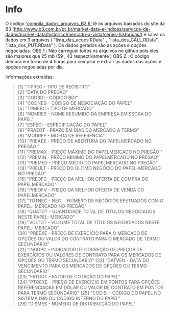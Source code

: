 # Info
 
  O codigo ['compila_dados_arquivos_B3.R'](compila_dados_arquivos_B3.R) lê os arquivos baixados do site da B3 (http://www.b3.com.br/pt_br/market-data-e-indices/servicos-de-dados/market-data/historico/mercado-a-vista/series-historicas/)
e salva os dados em 3 arquivos ( "lista_das_acoes.RData" , "lista_dos_CALL.RData", "lista_dos_PUT.RData" ). Os dados gerados são as ações e opções negociadas.
OBS 1.: Não carreguei todos os arquivos no github pois eles são maiores que 25 mb (59 , 43 respectivamente ) 
OBS 2.: O código demora em torno de 4 horas para compilar e extrair as dados das ações e opções negociadas por dia.

Informações extraidas:
>[1] "TIPREG - TIPO DE REGISTRO"                                                                                                    
 [2] "DATA DO PREGÃO"                                                                                                               
 [3] "CODBDI - CÓDIGO BDI"                                                                                                          
 [4] "CODNEG - CÓDIGO DE NEGOCIAÇÃO DO PAPEL"                                                                                       
 [5] "TPMERC - TIPO DE MERCADO"                                                                                                     
 [6] "NOMRES - NOME RESUMIDO DA EMPRESA EMISSORA DO PAPEL"                                                                          
 [7] "ESPECI - ESPECIFICAÇÃO DO PAPEL"                                                                                              
 [8] "PRAZOT - PRAZO EM DIAS DO MERCADO A TERMO"                                                                                    
 [9] "MODREF - MOEDA DE REFERÊNCIA"                                                                                                 
[10] "PREABE - PREÇO DE ABERTURA DO PAPELMERCADO NO PREGÃO "                                                                        
[11] "PREMAX - PREÇO MÁXIMO DO PAPELMERCADO NO PREGÃO "                                                                             
[12] "PREMIN - PREÇO MÍNIMO DO PAPELMERCADO NO PREGÃO"                                                                              
[13] "PREMED - PREÇO MÉDIO DO PAPELMERCADO NO PREGÃO"                                                                               
[14] "PREULT - PREÇO DO ÚLTIMO NEGÓCIO DO PAPEL-MERCADO NO PREGÃO"                                                                  
[15] "PREOFC - PREÇO DA MELHOR OFERTA DE COMPRA DO PAPELMERCADO"                                                                    
[16] "PREOFV - PREÇO DA MELHOR OFERTA DE VENDA DO PAPELMERCADO"                                                                     
[17] "TOTNEG - NEG. - NÚMERO DE NEGÓCIOS EFETUADOS COM O PAPEL- MERCADO NO PREGÃO"                                                  
[18] "QUATOT - QUANTIDADE TOTAL DE TÍTULOS NEGOCIADOS NESTE PAPEL- MERCADO"                                                         
[19] "VOLTOT - VOLUME TOTAL DE TÍTULOS NEGOCIADOS NESTE PAPEL- MERCADO"                                                             
[20] "PREEXE - PREÇO DE EXERCÍCIO PARA O MERCADO DE OPÇÕES OU VALOR DO CONTRATO PARA O MERCADO DE TERMO SECUNDÁRIO"                 
[21] "INDOPC - INDICADOR DE CORREÇÃO DE PREÇOS DE EXERCÍCIOS OU VALORES DE CONTRATO PARA OS MERCADOS DE OPÇÕES OU TERMO SECUNDÁRIO" 
[22] "DATVEN - DATA DO VENCIMENTO PARA OS MERCADOS DE OPÇÕES OU TERMO SECUNDÁRIO"                                                   
[23] "FATCOT - FATOR DE COTAÇÃO DO PAPEL"                                                                                           
[24] "PTOEXE - PREÇO DE EXERCÍCIO EM PONTOS PARA OPÇÕES REFERENCIADAS EM DÓLAR OU VALOR DE CONTRATO EM PONTOS PARA TERMO SECUNDÁRIO"
[25] "CODISI - CÓDIGO DO PAPEL NO SISTEMA ISIN OU CÓDIGO INTERNO DO PAPEL"                                                          
[26] "DISMES - NÚMERO DE DISTRIBUIÇÃO DO PAPEL"
